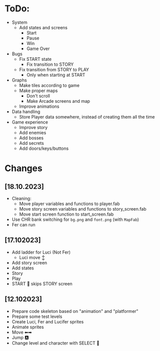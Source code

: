 # ToDo:
- System
  - Add states and screens
    - Start
    - Pause
    - Win
    - Game Over
- Bugs
  - Fix START state
    - Fix transition to STORY
  - Fix transition from STORY to PLAY
    - Only when starting at START
- Graphs
  - Make tiles according to game
  - Make proper maps
    - Don't scroll
    - Make Arcade screens and map
  - Improve animations
- Data handling
  - Store Player data somewhere, instead of creating them all the time
- Game experience
  - Improve story
  - Add enemies
  - Add bosses
  - Add secrets
  - Add doors/keys/buttons

# Changes

## [18.10.2023]
- Cleaning:
  - Move player variables and functions to player.fab
  - Move story screen variables and functions to story_screen.fab
  - Move start screen function to start_screen.fab
- Use CHR bank switching for `bg.png` and `font.png` (with `MapFab`)
- Fer can run

## [17.102023]
- Add ladder for Luci (Not Fer)
  - Luci move ↕
- Add story screen
 - Add states
  - Story
  - Play
- START 🔘 skips STORY screen

## [12.102023]
- Prepare code skeleton based on "animation" and "platformer"
- Prepare some test levels
- Create Luci, Fer and Lucifer sprites
- Animate sprites
- Move ⬅➡
- Jump 🅰
- Change level and character with SELECT 🔘
